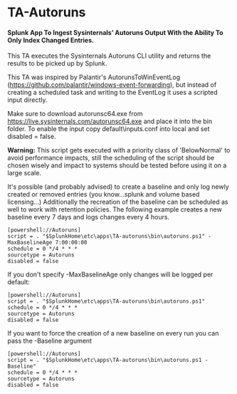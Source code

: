 # TA-Autoruns
#### Splunk App To Ingest Sysinternals’ Autoruns Output With the Ability To Only Index Changed Entries.

This TA executes the Sysinternals Autoruns CLI utility and returns the results to be picked up by Splunk.

This TA was inspired by Palantir's AutorunsToWinEventLog (https://github.com/palantir/windows-event-forwarding),
but instead of creating a scheduled task and writing to the EventLog it uses a scripted input directly.

Make sure to download autorunsc64.exe from https://live.sysinternals.com/autorunsc64.exe and place it into the bin folder.
To enable the input copy default\inputs.conf into local and set disabled = false.

**Warning:** This script gets executed with a priority class of 'BelowNormal' to avoid performance impacts, still the scheduling of the script should be chosen wisely and impact to systems should be tested before using it on a large scale.

It's possible (and probably advised) to create a baseline and only log newly created or removed entries (you know...splunk and volume based licensing...)
Additionally the recreation of the baseline can be scheduled as well to work with retention policies.
The following example creates a new baseline every 7 days and logs changes every 4 hours.

```
[powershell://Autoruns]
script = . "$SplunkHome\etc\apps\TA-autoruns\bin\autoruns.ps1" -MaxBaselineAge 7:00:00:00
schedule = 0 */4 * * *
sourcetype = Autoruns
disabled = false
```
If you don't specify -MaxBaselineAge only changes will be logged per default:
```
[powershell://Autoruns]
script = . "$SplunkHome\etc\apps\TA-autoruns\bin\autoruns.ps1"
schedule = 0 */4 * * *
sourcetype = Autoruns
disabled = false
```
If you want to force the creation of a new baseline on every run you can pass the -Baseline argument
```
[powershell://Autoruns]
script = . "$SplunkHome\etc\apps\TA-autoruns\bin\autoruns.ps1 -Baseline"
schedule = 0 */4 * * *
sourcetype = Autoruns
disabled = false
```
